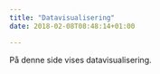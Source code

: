 ```yaml
---
title: "Datavisualisering"
date: 2018-02-08T08:48:14+01:00

---
```


På denne side vises datavisualisering. 

